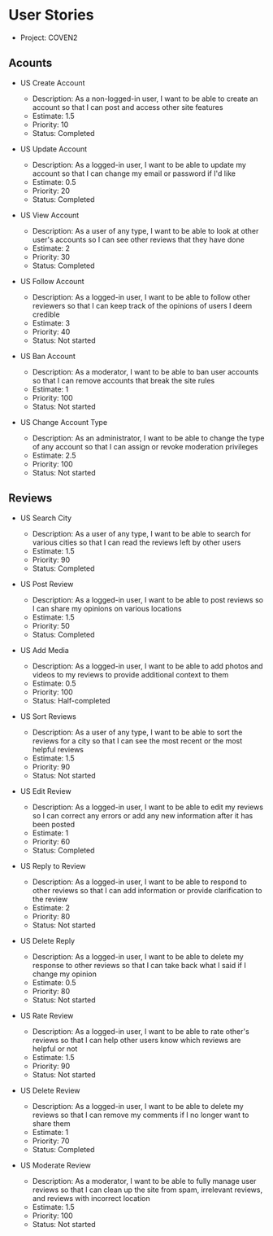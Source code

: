 # User Stories

- Project: COVEN2

## Acounts

- US Create Account
  - Description: As a non-logged-in user, I want to be able to create an account so that I can post and access other site features
  - Estimate: 1.5
  - Priority: 10
  - Status: Completed

- US Update Account
  - Description: As a logged-in user, I want to be able to update my account so that I can change my email or password if I'd like
  - Estimate: 0.5
  - Priority: 20
  - Status: Completed

- US View Account
  - Description: As a user of any type, I want to be able to look at other user's accounts so I can see other reviews that they have done
  - Estimate: 2
  - Priority: 30
  - Status: Completed

- US Follow Account
  - Description: As a logged-in user, I want to be able to follow other reviewers so that I can keep track of the opinions of users I deem credible
  - Estimate: 3
  - Priority: 40
  - Status: Not started

- US Ban Account
  - Description: As a moderator, I want to be able to ban user accounts so that I can remove accounts that break the site rules
  - Estimate: 1
  - Priority: 100
  - Status: Not started

- US Change Account Type
  - Description: As an administrator, I want to be able to change the type of any account so that I can assign or revoke moderation privileges
  - Estimate: 2.5
  - Priority: 100
  - Status: Not started

## Reviews

- US Search City
  - Description: As a user of any type, I want to be able to search for various cities so that I can read the reviews left by other users
  - Estimate: 1.5
  - Priority: 90
  - Status: Completed

- US Post Review
  - Description: As a logged-in user, I want to be able to post reviews so I can share my opinions on various locations
  - Estimate: 1.5
  - Priority: 50
  - Status: Completed

- US Add Media
  - Description: As a logged-in user, I want to be able to add photos and videos to my reviews to provide additional context to them
  - Estimate: 0.5
  - Priority: 100
  - Status: Half-completed

- US Sort Reviews
  - Description: As a user of any type, I want to be able to sort the reviews for a city so that I can see the most recent or the most helpful reviews
  - Estimate: 1.5
  - Priority: 90
  - Status: Not started

- US Edit Review
  - Description: As a logged-in user, I want to be able to edit my reviews so I can correct any errors or add any new information after it has been posted
  - Estimate: 1
  - Priority: 60
  - Status: Completed

- US Reply to Review
  - Description: As a logged-in user, I want to be able to respond to other reviews so that I can add information or provide clarification to the review
  - Estimate: 2
  - Priority: 80
  - Status: Not started

- US Delete Reply
  - Description: As a logged-in user, I want to be able to delete my response to other reviews so that I can take back what I said if I change my opinion
  - Estimate: 0.5
  - Priority: 80
  - Status: Not started

- US Rate Review
  - Description: As a logged-in user, I want to be able to rate other's reviews so that I can help other users know which reviews are helpful or not
  - Estimate: 1.5
  - Priority: 90
  - Status: Not started

- US Delete Review
  - Description: As a logged-in user, I want to be able to delete my reviews so that I can remove my comments if I no longer want to share them
  - Estimate: 1
  - Priority: 70
  - Status: Completed

- US Moderate Review
  - Description: As a moderator, I want to be able to fully manage user reviews so that I can clean up the site from spam, irrelevant reviews, and reviews with incorrect location
  - Estimate: 1.5
  - Priority: 100
  - Status: Not started
  